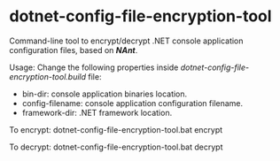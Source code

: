 # dotnet-config-file-encryption-tool
Command-line tool to encrypt/decrypt .NET console application configuration files, based on *__NAnt__*.

Usage:
Change the following properties inside *dotnet-config-file-encryption-tool.build* file:
* bin-dir: console application binaries location.
* config-filename: console application configuration filename.
* framework-dir: .NET framework location.

To encrypt:
dotnet-config-file-encryption-tool.bat encrypt

To decrypt:
dotnet-config-file-encryption-tool.bat decrypt
